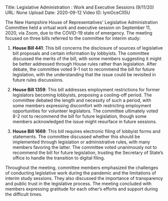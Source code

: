 Title: Legislative Administration : Work and Executive Sessions (9/11/20)
URL: None
Upload Date: 2020-09-12
Video ID: lymOceClI5U

The New Hampshire House of Representatives' Legislative Administration Committee held a virtual work and executive session on September 11, 2020, via Zoom, due to the COVID-19 state of emergency. The meeting focused on three bills referred to the committee for interim study:

1. **House Bill 441**: This bill concerns the disclosure of sources of legislative bill proposals and certain information by lobbyists. The committee discussed the merits of the bill, with some members suggesting it might be better addressed through House rules rather than legislation. After debate, the committee voted 9-1 not to recommend the bill for future legislation, with the understanding that the issue could be revisited in future rules discussions.

2. **House Bill 1359**: This bill addresses employment restrictions for former legislators becoming lobbyists, proposing a cooling-off period. The committee debated the length and necessity of such a period, with some members expressing discomfort with restricting employment opportunities for volunteer legislators. The committee ultimately voted 8-2 not to recommend the bill for future legislation, though some members acknowledged the issue might resurface in future sessions.

3. **House Bill 1669**: This bill requires electronic filing of lobbyist forms and statements. The committee discussed whether this should be implemented through legislation or administrative rules, with many members favoring the latter. The committee voted unanimously not to recommend the bill for future legislation, trusting the Secretary of State’s office to handle the transition to digital filing.

Throughout the meeting, committee members emphasized the challenges of conducting legislative work during the pandemic and the limitations of interim study sessions. They also discussed the importance of transparency and public trust in the legislative process. The meeting concluded with members expressing gratitude for each other’s efforts and support during the difficult times.